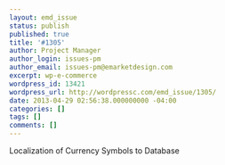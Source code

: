```yaml
---
layout: emd_issue
status: publish
published: true
title: '#1305'
author: Project Manager
author_login: issues-pm
author_email: issues-pm@emarketdesign.com
excerpt: wp-e-commerce
wordpress_id: 13421
wordpress_url: http://wordpressc.com/emd_issue/1305/
date: 2013-04-29 02:56:38.000000000 -04:00
categories: []
tags: []
comments: []
---
```

Localization of Currency Symbols to Database
